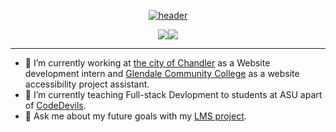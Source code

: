 <div align="center">

[![header](https://capsule-render.vercel.app/api?fontColor=FFB703&type=rect&color=023047&height=200&section=header&text=Hello,%20I'm%20David!%20🧑🏽‍💻&fontSize=50&animation=fadeIn)](https://github.com/fernandonevarez?tab=repositories)

</div>

<div align="center" >
<div  style="display: inline-flex; align-items: center;">

<a href="https://github.com/anuraghazra/github-readme-stats">
  <img align="center" src="https://github-readme-stats.vercel.app/api?username=fernandonevarez&count_private=true&layout=compact&show_icons=true&hide_border=true&theme=prussian&border_radius=15&width=325&line_height=20" />
</a>

<hl/>

<a href="https://github.com/anuraghazra/convoychat">
  <img align="center" src="https://github-readme-stats.vercel.app/api/top-langs/?username=fernandonevarez&layout=compact&theme=prussian&&langs_count=6&hide_border=true&border_radius=15&" />
</a>

</div>
</div>

<!-- icons -->
<!-- got icon images from https://github.com/devicons/devicon -->



<hr/>

- 🔭 I’m currently working at [the city of Chandler](https://www.chandleraz.gov/) as a Website development intern and [Glendale Community College](https://www.gccaz.edu/) as a website accessibility project assistant.
- 🌱 I’m currently teaching Full-stack Devlopment to students at ASU apart of [CodeDevils](https://asu.campuslabs.com/engage/organization/codedevils).
- 💬 Ask me about my future goals with my [LMS project](https://github.com/fernandonevarez/lms).
